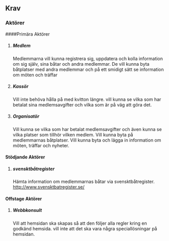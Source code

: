 ## Krav
### Aktörer
####Primära Aktörer
1. ##### Medlem
    Medlemmarna vill kunna registrera sig, uppdatera och kolla information om sig själv, sina 
    båtar och andra medlemmar. De vill kunna byta båtplatser med andra medlemmar och på ett 
    smidigt sätt se information om möten och träffar
2. ##### Kassör
    Vill inte behöva hålla på med kvitton längre. vill kunna se vilka som har betalat sina 
    medlemsavgifter och vilka som är på väg att göra det.
3. ##### Organisatör
    Vill kunna se vilka som har betalat medlemsavgifter och även kunna se vilka platser
    som tillhör vilken medlem. Vill kunna byta på medlemmarnas båtplatser. Vill kunna
    byta och lägga in information om möten, träffar och nyheter.

#### Stödjande Aktörer
1. ##### svensktbåtregister
    Hämta information om medlemmarnas båtar via svensktbåtregister. 
    http://www.svensktbatregister.se/

#### Offstage Aktörer
1. ##### Webbkonsult
    Vill att hemsidan ska skapas så att den följer alla regler kring en godkänd hemsida.
    vill inte att det ska vara några speciallösningar på hemsidan. 